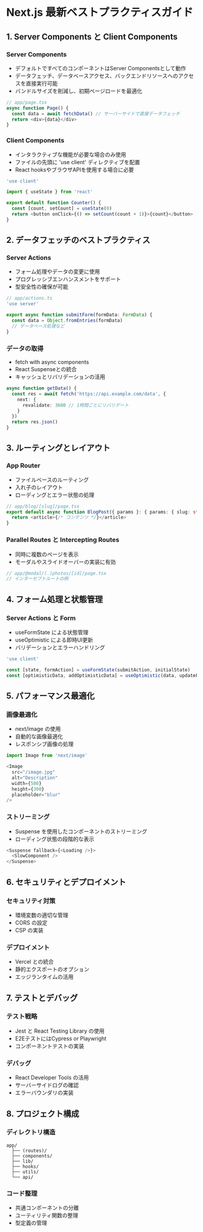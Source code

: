 # Next.js 最新ベストプラクティスガイド

## 1. Server Components と Client Components

### Server Components
- デフォルトですべてのコンポーネントはServer Componentsとして動作
- データフェッチ、データベースアクセス、バックエンドリソースへのアクセスを直接実行可能
- バンドルサイズを削減し、初期ページロードを最適化

```typescript
// app/page.tsx
async function Page() {
  const data = await fetchData() // サーバーサイドで直接データフェッチ
  return <div>{data}</div>
}
```

### Client Components
- インタラクティブな機能が必要な場合のみ使用
- ファイルの先頭に 'use client' ディレクティブを配置
- React hooksやブラウザAPIを使用する場合に必要

```typescript
'use client'

import { useState } from 'react'

export default function Counter() {
  const [count, setCount] = useState(0)
  return <button onClick={() => setCount(count + 1)}>{count}</button>
}
```

## 2. データフェッチのベストプラクティス

### Server Actions
- フォーム処理やデータの変更に使用
- プログレッシブエンハンスメントをサポート
- 型安全性の確保が可能

```typescript
// app/actions.ts
'use server'

export async function submitForm(formData: FormData) {
  const data = Object.fromEntries(formData)
  // データベース処理など
}
```

### データの取得
- fetch with async components
- React Suspenseとの統合
- キャッシュとリバリデーションの活用

```typescript
async function getData() {
  const res = await fetch('https://api.example.com/data', {
    next: {
      revalidate: 3600 // 1時間ごとにリバリデート
    }
  })
  return res.json()
}
```

## 3. ルーティングとレイアウト

### App Router
- ファイルベースのルーティング
- 入れ子のレイアウト
- ローディングとエラー状態の処理

```typescript
// app/blog/[slug]/page.tsx
export default async function BlogPost({ params }: { params: { slug: string } }) {
  return <article>{/* コンテンツ */}</article>
}
```

### Parallel Routes と Intercepting Routes
- 同時に複数のページを表示
- モーダルやスライドオーバーの実装に有効

```typescript
// app/@modal/(.)photos/[id]/page.tsx
// インターセプトルートの例
```

## 4. フォーム処理と状態管理

### Server Actions と Form
- useFormState による状態管理
- useOptimistic による即時UI更新
- バリデーションとエラーハンドリング

```typescript
'use client'

const [state, formAction] = useFormState(submitAction, initialState)
const [optimisticData, addOptimisticData] = useOptimistic(data, updateFn)
```

## 5. パフォーマンス最適化

### 画像最適化
- next/image の使用
- 自動的な画像最適化
- レスポンシブ画像の処理

```typescript
import Image from 'next/image'

<Image
  src="/image.jpg"
  alt="Description"
  width={500}
  height={300}
  placeholder="blur"
/>
```

### ストリーミング
- Suspense を使用したコンポーネントのストリーミング
- ローディング状態の段階的な表示

```typescript
<Suspense fallback={<Loading />}>
  <SlowComponent />
</Suspense>
```

## 6. セキュリティとデプロイメント

### セキュリティ対策
- 環境変数の適切な管理
- CORS の設定
- CSP の実装

### デプロイメント
- Vercel との統合
- 静的エクスポートのオプション
- エッジランタイムの活用

## 7. テストとデバッグ

### テスト戦略
- Jest と React Testing Library の使用
- E2EテストにはCypress or Playwright
- コンポーネントテストの実装

### デバッグ
- React Developer Tools の活用
- サーバーサイドログの確認
- エラーバウンダリの実装

## 8. プロジェクト構成

### ディレクトリ構造
```
app/
  ├── (routes)/
  ├── components/
  ├── lib/
  ├── hooks/
  ├── utils/
  └── api/
```

### コード整理
- 共通コンポーネントの分離
- ユーティリティ関数の整理
- 型定義の管理